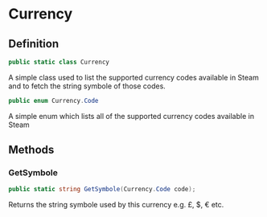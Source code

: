 # Currency

## Definition

```csharp
public static class Currency
```

A simple class used to list the supported currency codes available in Steam and to fetch the string symbole of those codes.

```csharp
public enum Currency.Code
```

A simple enum which lists all of the supported currency codes available in Steam

## Methods

### GetSymbole

```csharp
public static string GetSymbole(Currency.Code code);
```

Returns the string symbole used by this currency e.g. £, $, € etc.
